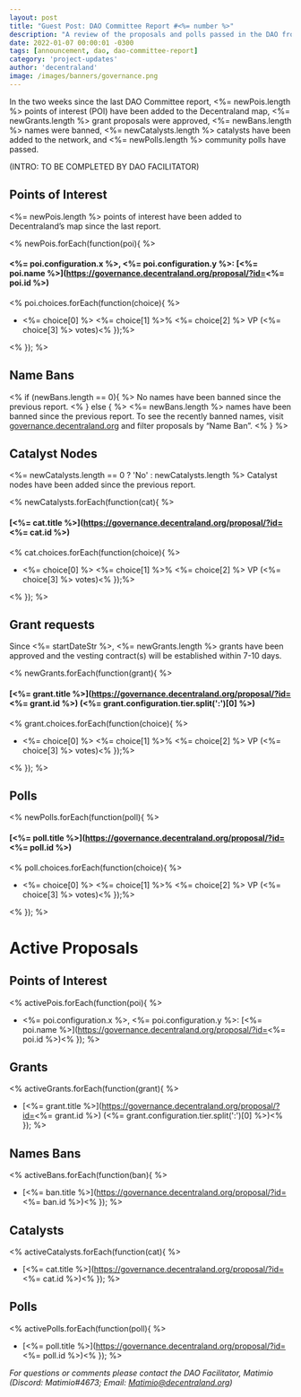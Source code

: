 ```yaml
---
layout: post
title: "Guest Post: DAO Committee Report #<%= number %>"
description: "A review of the proposals and polls passed in the DAO from <%= startDateStr %> through <%= endDateStr %>".
date: 2022-01-07 00:00:01 -0300
tags: [announcement, dao, dao-committee-report]
category: 'project-updates'
author: 'decentraland'
image: /images/banners/governance.png
---
```


In the two weeks since the last DAO Committee report, <%= newPois.length %> points of interest (POI) have been added to the Decentraland map, <%= newGrants.length %> grant proposals were approved, <%= newBans.length %> names were banned, <%= newCatalysts.length %> catalysts have been added to the network, and <%= newPolls.length %> community polls have passed.

(INTRO: TO BE COMPLETED BY DAO FACILITATOR)


## Points of Interest
<%= newPois.length %> points of interest have been added to Decentraland’s map since the last report.

<% newPois.forEach(function(poi){ %>
#### <%= poi.configuration.x %>, <%= poi.configuration.y %>: [<%= poi.name %>](https://governance.decentraland.org/proposal/?id=<%= poi.id %>)
<% poi.choices.forEach(function(choice){ %>
* <%= choice[0] %> <%= choice[1] %>% <%= choice[2] %> VP (<%= choice[3] %> votes)<% });%>

<% }); %>
## Name Bans
<% if (newBans.length == 0){ %>
No names have been banned since the previous report.
<% } else { %>
<%= newBans.length %> names have been banned since the previous report. To see the recently banned names, visit [governance.decentraland.org](https://governance.decentraland.org/) and filter proposals by “Name Ban”.
<% } %>
## Catalyst Nodes
<%= newCatalysts.length == 0 ? 'No' : newCatalysts.length %> Catalyst nodes have been added since the previous report.

<% newCatalysts.forEach(function(cat){ %>
#### [<%= cat.title %>](https://governance.decentraland.org/proposal/?id=<%= cat.id %>)
<% cat.choices.forEach(function(choice){ %>
* <%= choice[0] %> <%= choice[1] %>% <%= choice[2] %> VP (<%= choice[3] %> votes)<% });%>

<% }); %>
## Grant requests
Since <%= startDateStr %>, <%= newGrants.length %> grants have been approved and the vesting contract(s) will be established within 7-10 days.

<% newGrants.forEach(function(grant){ %>
#### [<%= grant.title %>](https://governance.decentraland.org/proposal/?id=<%= grant.id %>) (<%= grant.configuration.tier.split(':')[0] %>)
<% grant.choices.forEach(function(choice){ %>
* <%= choice[0] %> <%= choice[1] %>% <%= choice[2] %> VP (<%= choice[3] %> votes)<% });%>

<% }); %>
## Polls
<% newPolls.forEach(function(poll){ %>
#### [<%= poll.title %>](https://governance.decentraland.org/proposal/?id=<%= poll.id %>)
<% poll.choices.forEach(function(choice){ %>
* <%= choice[0] %> <%= choice[1] %>% <%= choice[2] %> VP (<%= choice[3] %> votes)<% });%>

<% }); %>

# Active Proposals

## Points of Interest
<% activePois.forEach(function(poi){ %>
* <%= poi.configuration.x %>, <%= poi.configuration.y %>: [<%= poi.name %>](https://governance.decentraland.org/proposal/?id=<%= poi.id %>)<% }); %>

## Grants
<% activeGrants.forEach(function(grant){ %>
* [<%= grant.title %>](https://governance.decentraland.org/proposal/?id=<%= grant.id %>) (<%= grant.configuration.tier.split(':')[0] %>)<% }); %>

## Names Bans
<% activeBans.forEach(function(ban){ %>
* [<%= ban.title %>](https://governance.decentraland.org/proposal/?id=<%= ban.id %>)<% }); %>

## Catalysts
<% activeCatalysts.forEach(function(cat){ %>
* [<%= cat.title %>](https://governance.decentraland.org/proposal/?id=<%= cat.id %>)<% }); %>

## Polls
<% activePolls.forEach(function(poll){ %>
* [<%= poll.title %>](https://governance.decentraland.org/proposal/?id=<%= poll.id %>)<% }); %>


*For questions or comments please contact the DAO Facilitator, Matimio (Discord: Matimio#4673; Email: [Matimio@decentraland.org](mailto:Matimio@decentraland.org))*